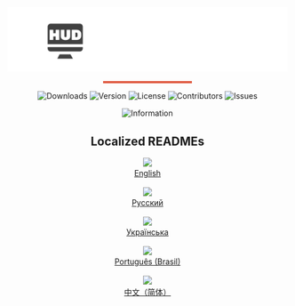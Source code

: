 <p align="center">
  <img src="https://github.com/BTF-SCPSL/CustomHint/blob/master/.github/logo.png?raw=true"
       alt="CustomHint Logo"
       style="max-width:100%; height:auto;" />
  <hr style="
    width: 160px;
    height: 4px;
    background-color: #e05d44;
    border: none;
    margin: 12px auto;
  " />
</p>
<div align="center">

![Downloads](https://img.shields.io/github/downloads/BTF-SCPSL/CustomHint/total?label=Downloads&style=flat-square&logo=github)
![Version](https://img.shields.io/github/v/release/BTF-SCPSL/CustomHint?label=Version&style=flat-square&logo=github)
![License](https://img.shields.io/github/license/BTF-SCPSL/CustomHint?label=License&style=flat-square&logo=github)
![Contributors](https://img.shields.io/github/contributors/BTF-SCPSL/CustomHint?label=Contributors&style=flat-square&logo=github)
![Issues](https://img.shields.io/github/issues/BTF-SCPSL/CustomHint?label=Issues&style=flat-square&logo=github)

</div>

<div align="center">
  
![Information](https://repobeats.axiom.co/api/embed/aa7588e5eac40914af302a99b6d146413eb22c41.svg "Repobeats analytics image")

</div>
<h2 align="center">
Localized READMEs
</h2>
<div align="center">
  <div>
    <img src="https://flagsapi.com/US/flat/64.png" height=30>
    <br>
    <a href="https://github.com/BTF-SCPSL/CustomHint/blob/master/READMEs/ENG.md">English</a>
  </div>
  <br>
  <div>
    <img src="https://flagsapi.com/RU/flat/64.png" height=30>
    <br>
    <a href="https://github.com/BTF-SCPSL/CustomHint/blob/master/READMEs/RUS.md">Русский</a>
  </div>
  <br>
  <div>
    <img src="https://flagsapi.com/UA/flat/64.png" height=30>
    <br>
    <a href="https://github.com/BTF-SCPSL/CustomHint/blob/master/READMEs/UA.md">Українська</a>
  </div>
  <br>
  <div>
    <img src="https://flagsapi.com/BR/flat/64.png" height=30>
    <br>
    <a href="https://github.com/BTF-SCPSL/CustomHint/blob/master/READMEs/BR.md">Português (Brasil)</a>
  </div>
  <br>
  <div>
    <img src="https://flagsapi.com/CN/flat/64.png" height=30>
    <br>
    <a href="https://github.com/BTF-SCPSL/CustomHint/blob/master/READMEs/CN.md">中文（简体）</a>
  </div>
</div>
